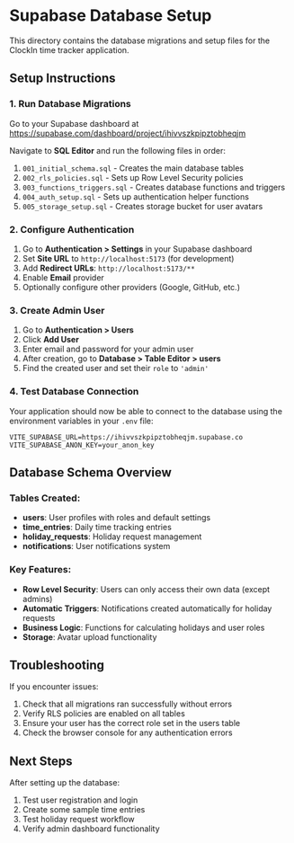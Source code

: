 # Supabase Database Setup

This directory contains the database migrations and setup files for the ClockIn time tracker application.

## Setup Instructions

### 1. Run Database Migrations

Go to your Supabase dashboard at https://supabase.com/dashboard/project/ihivvszkpipztobheqjm

Navigate to **SQL Editor** and run the following files in order:

1. `001_initial_schema.sql` - Creates the main database tables
2. `002_rls_policies.sql` - Sets up Row Level Security policies
3. `003_functions_triggers.sql` - Creates database functions and triggers
4. `004_auth_setup.sql` - Sets up authentication helper functions
5. `005_storage_setup.sql` - Creates storage bucket for user avatars

### 2. Configure Authentication

1. Go to **Authentication > Settings** in your Supabase dashboard
2. Set **Site URL** to `http://localhost:5173` (for development)
3. Add **Redirect URLs**: `http://localhost:5173/**`
4. Enable **Email** provider
5. Optionally configure other providers (Google, GitHub, etc.)

### 3. Create Admin User

1. Go to **Authentication > Users**
2. Click **Add User**
3. Enter email and password for your admin user
4. After creation, go to **Database > Table Editor > users**
5. Find the created user and set their `role` to `'admin'`

### 4. Test Database Connection

Your application should now be able to connect to the database using the environment variables in your `.env` file:

```
VITE_SUPABASE_URL=https://ihivvszkpipztobheqjm.supabase.co
VITE_SUPABASE_ANON_KEY=your_anon_key
```

## Database Schema Overview

### Tables Created:

- **users**: User profiles with roles and default settings
- **time_entries**: Daily time tracking entries
- **holiday_requests**: Holiday request management
- **notifications**: User notifications system

### Key Features:

- **Row Level Security**: Users can only access their own data (except admins)
- **Automatic Triggers**: Notifications created automatically for holiday requests
- **Business Logic**: Functions for calculating holidays and user roles
- **Storage**: Avatar upload functionality

## Troubleshooting

If you encounter issues:

1. Check that all migrations ran successfully without errors
2. Verify RLS policies are enabled on all tables
3. Ensure your user has the correct role set in the users table
4. Check the browser console for any authentication errors

## Next Steps

After setting up the database:

1. Test user registration and login
2. Create some sample time entries
3. Test holiday request workflow
4. Verify admin dashboard functionality